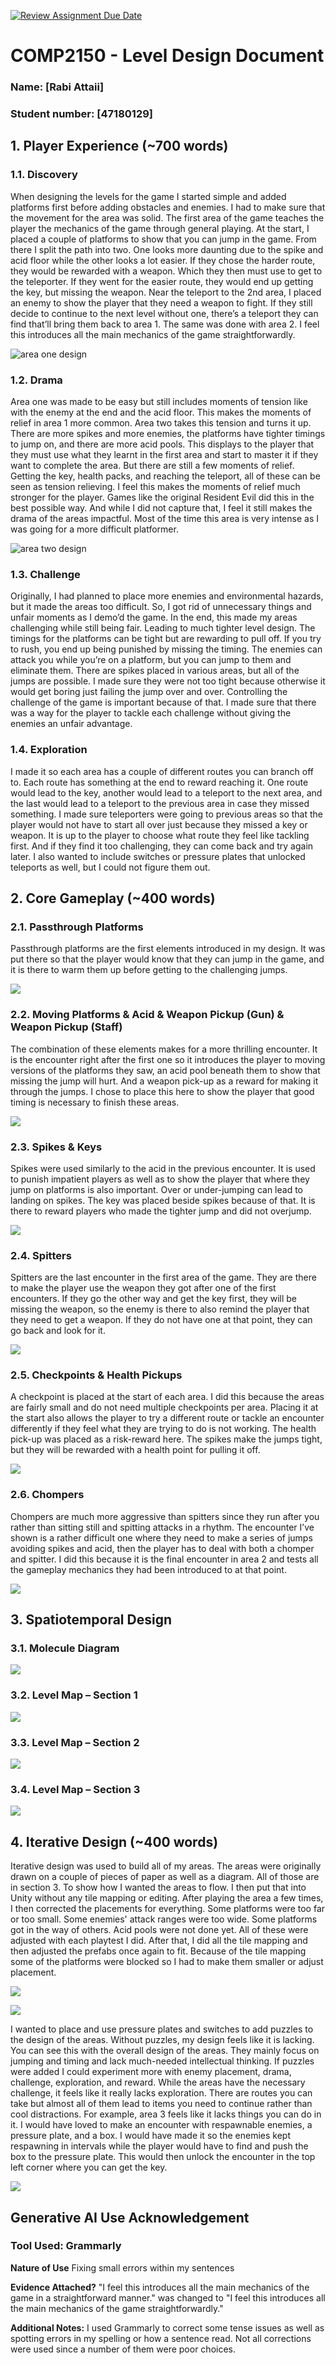 [![Review Assignment Due Date](https://classroom.github.com/assets/deadline-readme-button-24ddc0f5d75046c5622901739e7c5dd533143b0c8e959d652212380cedb1ea36.svg)](https://classroom.github.com/a/YyUO0xtt)
# COMP2150  - Level Design Document
### Name: [Rabi Attaii]
### Student number: [47180129] 


## 1. Player Experience (~700 words)


### 1.1. Discovery
When designing the levels for the game I started simple and added platforms first before adding obstacles and enemies. I had to make sure that the movement for the area was solid. The first area of the game teaches the player the mechanics of the game through general playing. At the start, I placed a couple of platforms to show that you can jump in the game. From there I split the path into two. One looks more daunting due to the spike and acid floor while the other looks a lot easier. If they chose the harder route, they would be rewarded with a weapon. Which they then must use to get to the teleporter. If they went for the easier route, they would end up getting the key, but missing the weapon. 
Near the teleport to the 2nd area, I placed an enemy to show the player that they need a weapon to fight. If they still decide to continue to the next level without one, there’s a teleport they can find that’ll bring them back to area 1. The same was done with area 2. I feel this introduces all the main mechanics of the game straightforwardly. 

![area one design](DocImages/areaone.png)

### 1.2. Drama
Area one was made to be easy but still includes moments of tension like with the enemy at the end and the acid floor. This makes the moments of relief in area 1 more common. Area two takes this tension and turns it up. There are more spikes and more enemies, the platforms have tighter timings to jump on, and there are more acid pools. This displays to the player that they must use what they learnt in the first area and start to master it if they want to complete the area. But there are still a few moments of relief. Getting the key, health packs, and reaching the teleport, all of these can be seen as tension relieving. I feel this makes the moments of relief much stronger for the player. Games like the original Resident Evil did this in the best possible way. And while I did not capture that, I feel it still makes the drama of the areas impactful. Most of the time this area is very intense as I was going for a more difficult platformer.

![area two design](DocImages/areatwo.png)

### 1.3. Challenge
Originally, I had planned to place more enemies and environmental hazards, but it made the areas too difficult. So, I got rid of unnecessary things and unfair moments as I demo’d the game. In the end, this made my areas challenging while still being fair. Leading to much tighter level design. The timings for the platforms can be tight but are rewarding to pull off. If you try to rush, you end up being punished by missing the timing. 
The enemies can attack you while you’re on a platform, but you can jump to them and eliminate them. There are spikes placed in various areas, but all of the jumps are possible. I made sure they were not too tight because otherwise it would get boring just failing the jump over and over. Controlling the challenge of the game is important because of that. I made sure that there was a way for the player to tackle each challenge without giving the enemies an unfair advantage. 

### 1.4. Exploration
I made it so each area has a couple of different routes you can branch off to. Each route has something at the end to reward reaching it. One route would lead to the key, another would lead to a teleport to the next area, and the last would lead to a teleport to the previous area in case they missed something. I made sure teleporters were going to previous areas so that the player would not have to start all over just because they missed a key or weapon. It is up to the player to choose what route they feel like tackling first. And if they find it too challenging, they can come back and try again later. I also wanted to include switches or pressure plates that unlocked teleports as well, but I could not figure them out.


## 2. Core Gameplay (~400 words)


### 2.1. Passthrough Platforms
Passthrough platforms are the first elements introduced in my design. It was put there so that the player would know that they can jump in the game, and it is there to warm them up before getting to the challenging jumps. 

![](DocImages/PassthroughPlatforms.jpg)

### 2.2. Moving Platforms & Acid & Weapon Pickup (Gun) & Weapon Pickup (Staff) 
The combination of these elements makes for a more thrilling encounter. It is the encounter right after the first one so it introduces the player to moving versions of the platforms they saw, an acid pool beneath them to show that missing the jump will hurt. And a weapon pick-up as a reward for making it through the jumps. I chose to place this here to show the player that good timing is necessary to finish these areas.

![](DocImages/MovingPlatforms&Acid&WeaponPickup(Gun)&WeaponPickup(Staff).jpg)

### 2.3. Spikes & Keys
Spikes were used similarly to the acid in the previous encounter. It is used to punish impatient players as well as to show the player that where they jump on platforms is also important. Over or under-jumping can lead to landing on spikes. The key was placed beside spikes because of that. It is there to reward players who made the tighter jump and did not overjump. 

![](DocImages/Spikes&Keys.jpg)

### 2.4. Spitters
Spitters are the last encounter in the first area of the game. They are there to make the player use the weapon they got after one of the first encounters. If they go the other way and get the key first, they will be missing the weapon, so the enemy is there to also remind the player that they need to get a weapon. If they do not have one at that point, they can go back and look for it. 

![](DocImages/Spitters.jpg)

### 2.5. Checkpoints & Health Pickups
A checkpoint is placed at the start of each area. I did this because the areas are fairly small and do not need multiple checkpoints per area. Placing it at the start also allows the player to try a different route or tackle an encounter differently if they feel what they are trying to do is not working. The health pick-up was placed as a risk-reward here. The spikes make the jumps tight, but they will be rewarded with a health point for pulling it off. 

![](DocImages/Checkpoints&HealthPickups.jpg)

### 2.6. Chompers
Chompers are much more aggressive than spitters since they run after you rather than sitting still and spitting attacks in a rhythm. The encounter I’ve shown is a rather difficult one where they need to make a series of jumps avoiding spikes and acid, then the player has to deal with both a chomper and spitter. I did this because it is the final encounter in area 2 and tests all the gameplay mechanics they had been introduced to at that point.

![](DocImages/Chompers.jpg)


## 3. Spatiotemporal Design

 
### 3.1. Molecule Diagram

![](DocImages/MoleculeDiagram.png)

### 3.2. Level Map – Section 1

![](DocImages/LevelMapSection1.jpg)

### 3.3. Level Map – Section 2

![](DocImages/LevelMapSection2.jpg)

### 3.4. Level Map – Section 3

![](DocImages/LevelMapSection3.jpg)


## 4. Iterative Design (~400 words)


Iterative design was used to build all of my areas. The areas were originally drawn on a couple of pieces of paper as well as a diagram. All of those are in section 3. To show how I wanted the areas to flow. I then put that into Unity without any tile mapping or editing. After playing the area a few times, I then corrected the placements for everything. Some platforms were too far or too small. Some enemies' attack ranges were too wide. Some platforms got in the way of others. Acid pools were not done yet. All of these were adjusted with each playtest I did. After that, I did all the tile mapping and then adjusted the prefabs once again to fit. Because of the tile mapping some of the platforms were blocked so I had to make them smaller or adjust placement. 

![](DocImages/area2pretile.png)

![](DocImages/area2posttile.png)

I wanted to place and use pressure plates and switches to add puzzles to the design of the areas. Without puzzles, my design feels like it is lacking. You can see this with the overall design of the areas. They mainly focus on jumping and timing and lack much-needed intellectual thinking. If puzzles were added I could experiment more with enemy placement, drama, challenge, exploration, and reward. While the areas have the necessary challenge, it feels like it really lacks exploration. There are routes you can take but almost all of them lead to items you need to continue rather than cool distractions. For example, area 3 feels like it lacks things you can do in it. I would have loved to make an encounter with respawnable enemies, a pressure plate, and a box. I would have made it so the enemies kept respawning in intervals while the player would have to find and push the box to the pressure plate. This would then unlock the encounter in the top left corner where you can get the key. 

![](DocImages/area3.png)


## Generative AI Use Acknowledgement



### Tool Used: Grammarly
**Nature of Use** Fixing small errors within my sentences

**Evidence Attached?** "I feel this introduces all the main mechanics of the game in a straightforward manner." was changed to "I feel this introduces all the main mechanics of the game straightforwardly."

**Additional Notes:** I used Grammarly to correct some tense issues as well as spotting errors in my spelling or how a sentence read. Not all corrections were used since a number of them were poor choices. 


